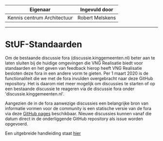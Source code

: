 | Eigenaar | Ingevuld door |
| --- | --- |
| Kennis centrum Architectuur | Robert Melskens |
<hr/>

# StUF-Standaarden

Om de bestaande discussie fora (discussie.kinggemeenten.nl) beter aan te laten sluiten bij de huidige omgevingen die VNG Realisatie biedt voor standaarden en het geven van feedback hierop heeft VNG Realisatie besloten deze fora in een andere vorm te gieten. Per 1 maart 2020 is de functionaliteit die we met de fora invulden overgebracht naar deze GitHub repository. Het is daarom niet meer mogelijk om discussies te starten of op een bestaande discussie te reageren via de discussie fora onder 'discussie.kinggemeenten.nl'.

Aangezien de in de fora aanwezige discussies een belangrijke bron van informatie vormen voor de community is een statische versie van de fora via deze [GitHub pages](https://vng-realisatie.github.io/StUF-Standaarden/index.html) beschikbaar. Nieuwe discussies kunnen vanaf die datum direct in de onderliggende GitHub repository als issue worden opgevoerd.

Een uitgebreide handleiding staat [hier](docs/Handleiding%20Discusieforum%20StUF%20Standaard.pdf)
